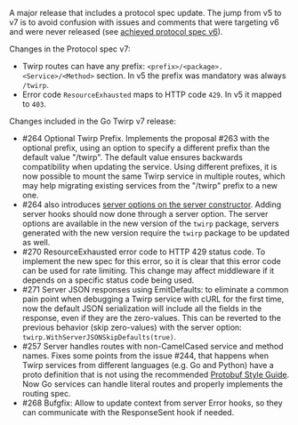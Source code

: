 A major release that includes a protocol spec update. The jump from v5 to v7 is to avoid confusion with issues and comments that were targeting v6 and were never released (see [achieved protocol spec v6](https://twitchtv.github.io/twirp/docs/spec_v6.html)).

Changes in the Protocol spec v7:

 * Twirp routes can have any prefix: `<prefix>/<package>.<Service>/<Method>` section. In v5 the prefix was mandatory was always `/twirp`.
 * Error code `ResourceExhausted` maps to HTTP code `429`. In v5 it mapped to `403`.

Changes included in the Go Twirp v7 release:

 * #264 Optional Twirp Prefix. Implements the proposal #263 with the optional prefix, using an option to specify a different prefix than the default value "/twirp". The default value ensures backwards compatibility when updating the service. Using different prefixes, it is now possible to mount the same Twirp service in multiple routes, which may help migrating existing services from the "/twirp" prefix to a new one.
 * #264 also introduces [server options on the server constructor](https://github.com/twitchtv/twirp/pull/264#issuecomment-686170407). Adding server hooks should now done through a server option. The server options are available in the new version of the `twirp` package, servers generated with the new version require the `twirp` package to be updated as well.
 * #270 ResourceExhausted error code to HTTP 429 status code. To implement the new spec for this error, so it is clear that this error code can be used for rate limiting. This change may affect middleware if it depends on a specific status code being used.
 * #271 Server JSON responses using EmitDefaults: to eliminate a common pain point when debugging a Twirp service with cURL for the first time, now the default JSON serialization will include all the fields in the response, even if they are the zero-values. This can be reverted to the previous behavior (skip zero-values) with the server option: `twirp.WithServerJSONSkipDefaults(true)`.
 * #257 Server handles routes with non-CamelCased service and method names. Fixes some points from the issue #244, that happens when Twirp services from different languages (e.g. Go and Python) have a proto definition that is not using the recommended [Protobuf Style Guide](https://developers.google.com/protocol-buffers/docs/style#services). Now Go services can handle literal routes and properly implements the routing spec.
 * #268 Bufgfix: Allow to update context from server Error hooks, so they can communicate with the ResponseSent hook if needed.
